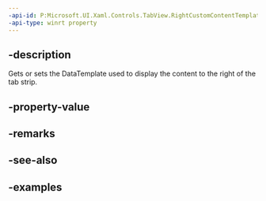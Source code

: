 ```yaml
---
-api-id: P:Microsoft.UI.Xaml.Controls.TabView.RightCustomContentTemplate
-api-type: winrt property
---
```


## -description

Gets or sets the DataTemplate used to display the content to the right of the tab strip.

## -property-value

## -remarks

## -see-also

## -examples

